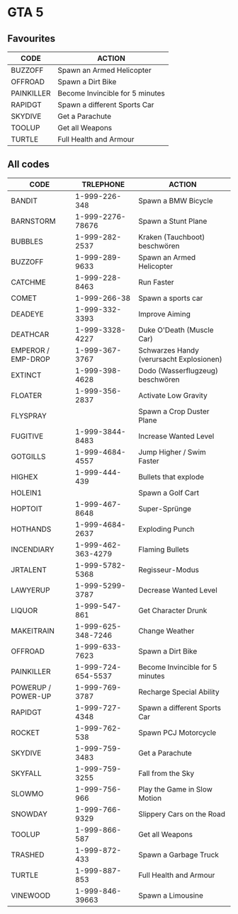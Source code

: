 # GTA 5

## Favourites

| CODE       | ACTION                          |
| ---------- | ------------------------------- |
| BUZZOFF    | Spawn an Armed Helicopter       |
| OFFROAD    | Spawn a Dirt Bike               |
| PAINKILLER | Become Invincible for 5 minutes |
| RAPIDGT    | Spawn a different Sports Car    |
| SKYDIVE    | Get a Parachute                 |
| TOOLUP     | Get all Weapons                 |
| TURTLE     | Full Health and Armour          |

## All codes

| CODE               | TRLEPHONE          | ACTION                                   |
| ------------------ | ------------------ | ---------------------------------------- |
| BANDIT             | 1-999-226-348      | Spawn a BMW Bicycle                      |
| BARNSTORM          | 1-999-2276-78676   | Spawn a Stunt Plane                      |
| BUBBLES            | 1-999-282-2537     | Kraken (Tauchboot) beschwören            |
| BUZZOFF            | 1-999-289-9633     | Spawn an Armed Helicopter                |
| CATCHME            | 1-999-228-8463     | Run Faster                               |
| COMET              | 1-999-266-38       | Spawn a sports car                       |
| DEADEYE            | 1-999-332-3393     | Improve Aiming                           |
| DEATHCAR           | 1-999-3328-4227    | Duke O'Death (Muscle Car)                |
| EMPEROR / EMP-DROP | 1-999-367-3767     | Schwarzes Handy (verursacht Explosionen) |
| EXTINCT            | 1-999-398-4628     | Dodo (Wasserflugzeug) beschwören         |
| FLOATER            | 1-999-356-2837     | Activate Low Gravity                     |
| FLYSPRAY           |                    | Spawn a Crop Duster Plane                |
| FUGITIVE           | 1-999-3844-8483    | Increase Wanted Level                    |
| GOTGILLS           | 1-999-4684-4557    | Jump Higher / Swim Faster                |
| HIGHEX             | 1-999-444-439      | Bullets that explode                     |
| HOLEIN1            |                    | Spawn a Golf Cart                        |
| HOPTOIT            | 1-999-467-8648     | Super-Sprünge                            |
| HOTHANDS           | 1-999-4684-2637    | Exploding Punch                          |
| INCENDIARY         | 1-999-462-363-4279 | Flaming Bullets                          |
| JRTALENT           | 1-999-5782-5368    | Regisseur-Modus                          |
| LAWYERUP           | 1-999-5299-3787    | Decrease Wanted Level                    |
| LIQUOR             | 1-999-547-861      | Get Character Drunk                      |
| MAKEITRAIN         | 1-999-625-348-7246 | Change Weather                           |
| OFFROAD            | 1-999-633-7623     | Spawn a Dirt Bike                        |
| PAINKILLER         | 1-999-724-654-5537 | Become Invincible for 5 minutes          |
| POWERUP / POWER-UP | 1-999-769-3787     | Recharge Special Ability                 |
| RAPIDGT            | 1-999-727-4348     | Spawn a different Sports Car             |
| ROCKET             | 1-999-762-538      | Spawn PCJ Motorcycle                     |
| SKYDIVE            | 1-999-759-3483     | Get a Parachute                          |
| SKYFALL            | 1-999-759-3255     | Fall from the Sky                        |
| SLOWMO             | 1-999-756-966      | Play the Game in Slow Motion             |
| SNOWDAY            | 1-999-766-9329     | Slippery Cars on the Road                |
| TOOLUP             | 1-999-866-587      | Get all Weapons                          |
| TRASHED            | 1-999-872-433      | Spawn a Garbage Truck                    |
| TURTLE             | 1-999-887-853      | Full Health and Armour                   |
| VINEWOOD           | 1-999-846-39663    | Spawn a Limousine                        |
